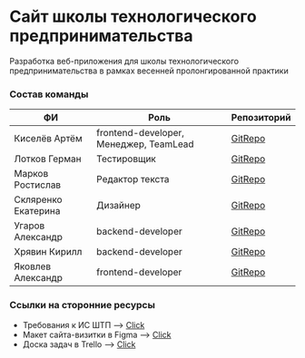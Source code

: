 # Сайт школы технологического предпринимательства
Разработка веб-приложения для школы технологического предпринимательства в рамках весенней пролонгированной практики

### Состав команды
|ФИ|Роль|Репозиторий|
|---|---|---|
|Киселёв Артём|frontend-developer, Менеджер, TeamLead|[GitRepo](https://github.com/0rtemk)|
|Лотков Герман|Тестировщик|[GitRepo]()|
|Марков Ростислав|Редактор текста|[GitRepo]()|
|Скляренко Екатерина|Дизайнер|[GitRepo]()|
|Угаров Александр|backend-developer|[GitRepo](https://github.com/G00syara)|
|Хрявин Кирилл|backend-developer|[GitRepo](https://github.com/Kirillkuk)|
|Яковлев Александр|frontend-developer|[GitRepo](https://github.com/alexyackovlev192)|

### Ссылки на сторонние ресурсы
- Требования к ИС ШТП --> [Click](https://docs.google.com/document/d/1tCLmQ9OKYEyuheFJSk3LKkZ9EBm6QIn5/edit)
- Макет сайта-визитки в Figma --> [Click](https://www.figma.com/file/CglkuntIUZMiBxf9LUcbS9/Untitled?node-id=0-1&t=faJnkWcW8FE7Znzk-0)
- Доска задач в Trello --> [Click](https://trello.com/b/0Zpwp7Gh/%D1%81%D0%B0%D0%B9%D1%82-%D1%88%D0%BA%D0%BE%D0%BB%D1%8B-%D1%82%D0%B5%D1%85%D0%BD%D0%BE%D0%BB%D0%BE%D0%B3%D0%B8%D1%87%D0%B5%D1%81%D0%BA%D0%BE%D0%B3%D0%BE-%D0%BF%D1%80%D0%B5%D0%B4%D0%BF%D1%80%D0%B8%D0%B3%D0%B8%D0%BC%D0%B0%D1%82%D0%B5%D0%BB%D1%8C%D1%81%D1%82%D0%B2%D0%B0)
